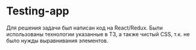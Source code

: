 # Testing-app
Для решения задачи был написан код на React/Redux.
Были использованы технологии указанные в ТЗ, а также чистый CSS, т.к. не было нужды выравнивания элементов.


